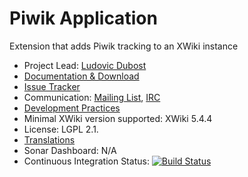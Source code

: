 # Piwik Application

Extension that adds Piwik tracking to an XWiki instance

* Project Lead: [Ludovic Dubost](http://www.xwiki.org/xwiki/bin/view/XWiki/ludovic)
* [Documentation & Download](http://extensions.xwiki.org/xwiki/bin/view/Extension/Piwiki%20Integration)
* [Issue Tracker](https://jira.xwiki.org/browse/PIWIK)
* Communication: [Mailing List](http://dev.xwiki.org/xwiki/bin/view/Community/MailingLists>), [IRC](http://dev.xwiki.org/xwiki/bin/view/Community/IRC>)
* [Development Practices](http://dev.xwiki.org/xwiki/bin/view/Community/DevelopmentPractices)
* Minimal XWiki version supported: XWiki 5.4.4
* License: LGPL 2.1.
* [Translations](http://l10n.xwiki.org/xwiki/bin/view/Contrib/PiwikApplication)
* Sonar Dashboard: N/A
* Continuous Integration Status: [![Build Status](http://ci.xwiki.org/view/Contrib/job/XWiki%20Contrib/job/application-piwik/job/master/badge/icon)](http://ci.xwiki.org/job/XWiki%20Contrib/job/application-piwik/job/master/)